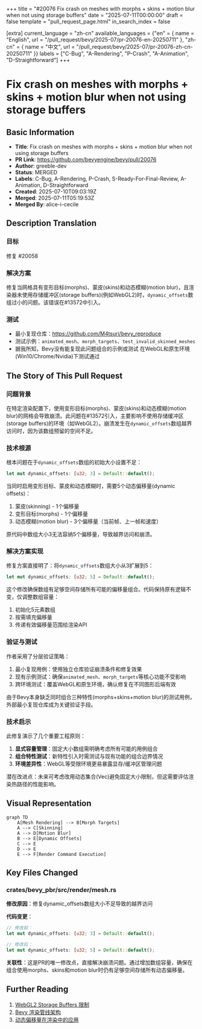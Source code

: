 +++
title = "#20076 Fix crash on meshes with morphs + skins + motion blur when not using storage buffers"
date = "2025-07-11T00:00:00"
draft = false
template = "pull_request_page.html"
in_search_index = false

[extra]
current_language = "zh-cn"
available_languages = {"en" = { name = "English", url = "/pull_request/bevy/2025-07/pr-20076-en-20250711" }, "zh-cn" = { name = "中文", url = "/pull_request/bevy/2025-07/pr-20076-zh-cn-20250711" }}
labels = ["C-Bug", "A-Rendering", "P-Crash", "A-Animation", "D-Straightforward"]
+++

# Fix crash on meshes with morphs + skins + motion blur when not using storage buffers

## Basic Information
- **Title**: Fix crash on meshes with morphs + skins + motion blur when not using storage buffers
- **PR Link**: https://github.com/bevyengine/bevy/pull/20076
- **Author**: greeble-dev
- **Status**: MERGED
- **Labels**: C-Bug, A-Rendering, P-Crash, S-Ready-For-Final-Review, A-Animation, D-Straightforward
- **Created**: 2025-07-10T09:03:19Z
- **Merged**: 2025-07-11T05:19:53Z
- **Merged By**: alice-i-cecile

## Description Translation
### 目标
修复 #20058

### 解决方案
修复当网格具有变形目标(morphs)、蒙皮(skins)和动态模糊(motion blur)，且渲染器未使用存储缓冲区(storage buffers)(例如WebGL2)时，`dynamic_offsets`数组过小的问题。该错误在#13572中引入。

### 测试
- 最小复现仓库：https://github.com/M4tsuri/bevy_reproduce
- 测试示例：`animated_mesh`、`morph_targets`、`test_invalid_skinned_meshes`
- 据我所知，Bevy没有能复现此问题组合的示例或测试
在WebGL和原生环境(Win10/Chrome/Nvidia)下测试通过

## The Story of This Pull Request

### 问题背景
在特定渲染配置下，使用变形目标(morphs)、蒙皮(skins)和动态模糊(motion blur)的网格会导致崩溃。此问题在#13572引入，主要影响不使用存储缓冲区(storage buffers)的环境（如WebGL2）。崩溃发生在`dynamic_offsets`数组越界访问时，因为该数组预留的空间不足。

### 技术根源
根本问题在于`dynamic_offsets`数组的初始大小设置不足：
```rust
let mut dynamic_offsets: [u32; 3] = Default::default();
```
当同时启用变形目标、蒙皮和动态模糊时，需要5个动态偏移量(dynamic offsets)：
1. 蒙皮(skinning) - 1个偏移量
2. 变形目标(morphs) - 1个偏移量
3. 动态模糊(motion blur) - 3个偏移量（当前帧、上一帧和速度）

原代码中数组大小3无法容纳5个偏移量，导致越界访问和崩溃。

### 解决方案实现
修复方案直接明了：将`dynamic_offsets`数组大小从3扩展到5：
```rust
let mut dynamic_offsets: [u32; 5] = Default::default();
```
这个修改确保数组有足够空间存储所有可能的偏移量组合。代码保持原有逻辑不变，仅调整数组容量：
1. 初始化5元素数组
2. 按需填充偏移量
3. 传递有效偏移量范围给渲染API

### 验证与测试
作者采用了分层验证策略：
1. 最小复现用例：使用独立仓库验证崩溃条件和修复效果
2. 现有示例测试：确保`animated_mesh`、`morph_targets`等核心功能不受影响
3. 跨环境测试：覆盖WebGL和原生环境，确认修复在不同图形后端有效

由于Bevy本身缺乏同时组合三种特性(morphs+skins+motion blur)的测试用例，外部最小复现仓库成为关键验证手段。

### 技术启示
此修复演示了几个重要工程原则：
1. **显式容量管理**：固定大小数组需明确考虑所有可能的用例组合
2. **组合特性测试**：新特性引入时需测试与现有功能的组合边界情况
3. **环境差异性**：WebGL等受限环境更易暴露显存/缓冲区管理问题

潜在改进点：未来可考虑改用动态集合(Vec)避免固定大小限制，但这需要评估渲染热路径的性能影响。

## Visual Representation

```mermaid
graph TD
    A[Mesh Rendering] --> B[Morph Targets]
    A --> C[Skinning]
    A --> D[Motion Blur]
    B --> E[Dynamic Offsets]
    C --> E
    D --> E
    E --> F[Render Command Execution]
```

## Key Files Changed

### crates/bevy_pbr/src/render/mesh.rs
**修改原因**：修复dynamic_offsets数组大小不足导致的越界访问

**代码变更**：
```rust
// 修改前：
let mut dynamic_offsets: [u32; 3] = Default::default();

// 修改后：
let mut dynamic_offsets: [u32; 5] = Default::default();
```

**关联性**：这是PR的唯一修改点，直接解决崩溃问题。通过增加数组容量，确保在组合使用morphs、skins和motion blur时仍有足够空间存储所有动态偏移量。

## Further Reading
1. [WebGL2 Storage Buffers 限制](https://webgl2fundamentals.org/webgl/lessons/webgl2-whats-new.html)
2. [Bevy 渲染管线架构](https://bevyengine.org/learn/book/getting-started/rendering/)
3. [动态偏移量在渲染中的应用](https://gpuweb.github.io/gpuweb/#dom-gpurenderpassencoder-setbindgroup)